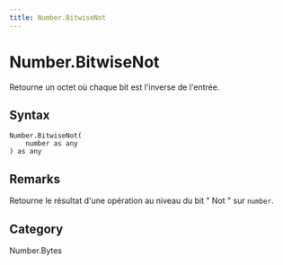 ```yaml
---
title: Number.BitwiseNot
---
```


# Number.BitwiseNot


Retourne un octet où chaque bit est l&#39;inverse de l&#39;entrée.


## Syntax

```powerquery
Number.BitwiseNot(
    number as any
) as any
```


## Remarks

Retourne le résultat d'une opération au niveau du bit " Not " sur <code>number</code>.



## Category
Number.Bytes
